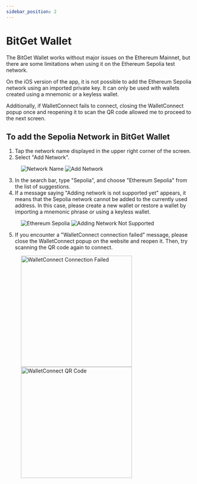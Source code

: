 ```yaml
---
sidebar_position: 2
---
```


# BitGet Wallet

The BitGet Wallet works without major issues on the Ethereum Mainnet, but there are some limitations when using it on the Ethereum Sepolia test network.

On the iOS version of the app, it is not possible to add the Ethereum Sepolia network using an imported private key. It can only be used with wallets created using a mnemonic or a keyless wallet.

Additionally, if WalletConnect fails to connect, closing the WalletConnect popup once and reopening it to scan the QR code allowed me to proceed to the next screen.

## To add the Sepolia Network in BitGet Wallet

1. Tap the network name displayed in the upper right corner of the screen.
2. Select "Add Network".

<figure>
  <img src="/img/user-guides/bitget_wallet_10.webp" alt="Network Name" />
  <img src="/img/user-guides/bitget_wallet_20.webp" alt="Add Network" />
</figure>

3. In the search bar, type "Sepolia", and choose "Ethereum Sepolia" from the list of suggestions.
4. If a message saying "Adding network is not supported yet" appears, it means that the Sepolia network cannot be added to the currently used address.
In this case, please create a new wallet or restore a wallet by importing a mnemonic phrase or using a keyless wallet.

<figure>
  <img src="/img/user-guides/bitget_wallet_30.webp" alt="Ethereum Sepolia" />
  <img src="/img/user-guides/bitget_wallet_40.webp" alt="Adding Network Not Supported" />
</figure>

5. If you encounter a "WalletConnect connection failed" message, please close the WalletConnect popup on the website and reopen it.
Then, try scanning the QR code again to connect.

<figure className="no-max-height">
  <img src="/img/user-guides/bitget_wallet_50.webp" width="300" alt="WalletConnect Connection Failed" />
  <br />
  <img src="/img/user-guides/bitget_wallet_60.webp" width="300" alt="WalletConnect QR Code" />
</figure>
